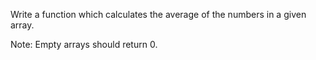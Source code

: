 Write a function which calculates the average of the numbers in a given array.

Note: Empty arrays should return 0.
